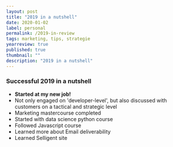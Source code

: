 ```yaml
---
layout: post
title: "2019 in a nutshell"
date: 2020-01-02
label: personal
permalink: /2019-in-review
tags: marketing, tips, strategie
yearreview: true
published: true
thumbnail: ""
description: "2019 in a nutshell"
---
```


### Successful 2019 in a nutshell
- <b>Started at my new job! </b>
- Not only engaged on 'developer-level', but also discussed with customers on a tactical and strategic level
- Marketing mastercourse completed
- Started with data science python course
- Followed Javascript course
- Learned more about Email deliverability
- Learned Selligent site

